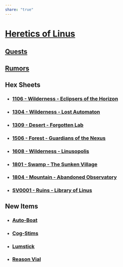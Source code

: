 ```yaml
---
share: "true"
---
```

# [Heretics of Linus](Heretics-of-Linus.html)


## [Quests](/adventures/Heretics-of-Linus/Quests.html)

## [Rumors](/adventures/Heretics-of-Linus/Rumors.html)

## Hex Sheets

- ### [1106 - Wilderness - Eclipsers of the Horizon](/adventures/Heretics-of-Linus/Hexes/1106-Wilderness-Eclipsers-of-the-Horizon.html)
- ### [1304 - Wilderness - Lost Automaton](/adventures/Heretics-of-Linus/Hexes/1304-Wilderness-Lost-Automaton.html)
- ### [1309 - Desert - Forgotten Lab](/adventures/Heretics-of-Linus/Hexes/1309-Desert-Forgotten-Lab.html)
- ### [1506 - Forest - Guardians of the Nexus](/adventures/Heretics-of-Linus/Hexes/1506-Forest-Guardians-of-the-Nexus.html)
- ### [1608 - Wilderness - Linusopolis](/adventures/Heretics-of-Linus/Hexes/1608-Wilderness-Linusopolis.html)
- ### [1801 - Swamp - The Sunken Village](/adventures/Heretics-of-Linus/Hexes/1801-Swamp-The-Sunken-Village.html)
- ### [1804 - Mountain - Abandoned Observatory](/adventures/Heretics-of-Linus/Hexes/1804-Mountain-Abandoned-Observatory.html)
- ### [SV0001 - Ruins - Library of Linus](/adventures/Heretics-of-Linus/Hexes/SV0001-Ruins-Library-of-Linus.html)

## New Items

- ### [Auto-Boat](/adventures/Heretics-of-Linus/Auto-Boat.html)
- ### [Cog-Stims](/adventures/Heretics-of-Linus/Cog-Stims.html)
- ### [Lumstick](/adventures/Heretics-of-Linus/Lumstick.html)
- ### [Reason Vial](/adventures/Heretics-of-Linus/Reason-vial.html)
